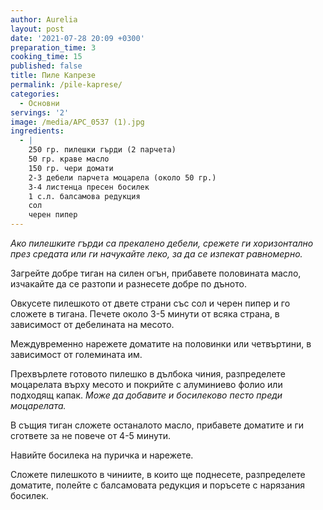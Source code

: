 ```yaml
---
author: Aurelia
layout: post
date: '2021-07-28 20:09 +0300'
preparation_time: 3
cooking_time: 15
published: false
title: Пиле Капрезе
permalink: /pile-kaprese/
categories:
  - Основни
servings: '2'
image: /media/APC_0537 (1).jpg
ingredients:
  - |
    250 гр. пилешки гърди (2 парчета)
    50 гр. краве масло
    150 гр. чери домати
    2-3 дебели парчета моцарела (около 50 гр.)
    3-4 листенца пресен босилек
    1 с.л. балсамова редукция
    сол 
    черен пипер
---
```

_Ако пилешките гърди са прекалено дебели, срежете ги хоризонтално през средата или ги начукайте леко, за да се изпекат равномерно._

Загрейте добре тиган на силен огън, прибавете половината масло, изчакайте да се разтопи и разнесете добре по дъното. 

Овкусете пилешкото от двете страни със сол и черен пипер и го сложете в тигана. Печете около 3-5 минути от всяка страна, в зависимост от дебелината на месото.

Междувременно нарежете доматите на половинки или четвъртини, в зависимост от големината им.

Прехвърлете готовото пилешко в дълбока чиния, разпределете моцарелата върху месото и покрийте с алуминиево фолио или подходящ капак.
_Може да добавите и босилеково песто преди моцарелата._

В същия тиган сложете останалото масло, прибавете доматите и ги сгответе за не повече от 4-5 минути.

Навийте босилека на пуричка и нарежете.

Сложете пилешкото в чиниите, в които ще поднесете, разпределете доматите, полейте с балсамовата редукция и поръсете с нарязания босилек.

